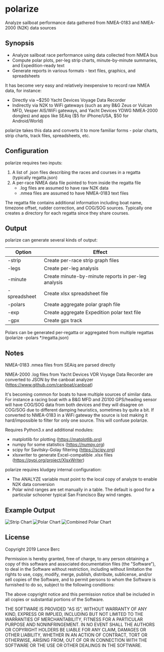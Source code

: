 # polarize

Analyze sailboat performance data gathered from NMEA-0183 and NMEA-2000 (N2K) data sources

## Synopsis

- Analyze sailboat race performance using data collected from NMEA bus
- Compute polar plots, per-leg strip charts, minute-by-minute summaries, and Expedition-ready text
- Generate reports in various formats - text files, graphics, and spreadsheets

It has become very easy and relatively inexpensive to record raw NMEA data, for instance:
- Directly via ~$250 Yacht Devices Voyage Data Recorder
- Indirectly via N2K to WiFi gateways (such as any B&G Zeus or Vulcan MFD, Vesper AIS/WiFi gateways, and Yacht Devices YDWG NMEA-2000 dongles) and apps like SEAiq ($5 for iPhone/USA, $50 for Android/World)

polarize takes this data and converts it to more familiar forms - polar charts, strip charts, track files, spreadsheets, etc.

## Configuration

polarize requires two inputs:
1. A list of .json files describing the races and courses in a regatta (typically regatta.json)
2. A per-race NMEA data file pointed to from inside the regatta file
   - .log files are assumed to have raw N2K data
   - .nmea files are assumed to have NMEA-0183 text files

The regatta file contains additional information including boat name, timezone offset, rudder correction, and COG/SOG sources.
Typically one creates a directory for each regatta since they share courses.

## Output

polarize can generate several kinds of output:

Option | Effect
------ | ------
 \-strip | Create per-race strip graph files
 \-legs  | Create per-leg analysis
 \-minute | Create minute-by-minute reports in per-leg analysis
 \-spreadsheet | Create xlsx spreadsheet file
 \-polars | Create aggregate polar graph file
 \-exp | Create aggregate Expedition polar text file
 \-gpx | Create gpx track
 
 Polars can be generated per-regatta or aggregated from multiple regattas (polarize -polars \*/regatta.json)

## Notes

NMEA-0183 .nmea files from SEAiq are parsed directly

NMEA-2000 .log files from Yacht Devices VDR Voyage Data Recorder are converted to
JSON by the canboat analyzer (https://www.github.com/canboat/canboat)

It's becoming common for boats to have multiple sources of similar data. For instance a racing boat
with a B&G MFD and ZG100 GPS/heading sensor will have COG/SOG data from both devices and they will
disagree on COG/SOG due to different damping heuristics, sometimes by quite a bit. If converted to
NMEA-0183 in a WiFi gateway the source is lost making it hard/impossible to filter for only one source.
This will confuse polarize.

Requires Python3.x and additional modules:
- matplotlib for plotting (https://matplotlib.org)
- numpy for some statistics (https://numpy.org)
- scipy for Savitsky-Golay filtering (https://scipy.org)
- xlsxwriter to generate Excel-compatible .xlsx files (https://pypi.org/project/XlsxWriter)

polarize requires kludgey internal configuration:
- The ANALYZE variable must point to the local copy of analyze to enable N2K data conversion
- Polar wind ranges are set manually in a table. The default is good for a particular schooner typical San Francisco Bay wind ranges.

## Example Output

![Strip Chart](Mayan_2019-09_RBBS_4_strip.png)
![Polar Chart](Mayan_aggregate_polars.png)
![Combined Polar Chart](Mayan_aggregate_combined_polars.png)

## License
Copyright 2019 Lance Berc

Permission is hereby granted, free of charge, to any person obtaining
a copy of this software and associated documentation files (the
"Software"), to deal in the Software without restriction, including
without limitation the rights to use, copy, modify, merge, publish,
distribute, sublicense, and/or sell copies of the Software, and to
permit persons to whom the Software is furnished to do so, subject to
the following conditions:

The above copyright notice and this permission notice shall be
included in all copies or substantial portions of the Software.

THE SOFTWARE IS PROVIDED "AS IS", WITHOUT WARRANTY OF ANY KIND,
EXPRESS OR IMPLIED, INCLUDING BUT NOT LIMITED TO THE WARRANTIES OF
MERCHANTABILITY, FITNESS FOR A PARTICULAR PURPOSE AND
NONINFRINGEMENT. IN NO EVENT SHALL THE AUTHORS OR COPYRIGHT HOLDERS BE
LIABLE FOR ANY CLAIM, DAMAGES OR OTHER LIABILITY, WHETHER IN AN ACTION
OF CONTRACT, TORT OR OTHERWISE, ARISING FROM, OUT OF OR IN CONNECTION
WITH THE SOFTWARE OR THE USE OR OTHER DEALINGS IN THE SOFTWARE.
